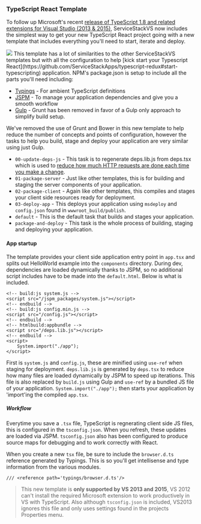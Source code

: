 ### TypeScript React Template
To follow up Microsoft's recent [release of TypeScript 1.8 and related extensions for Visual Studio (2013 & 2015)](https://github.com/Microsoft/TypeScript/releases), ServiceStackVS now includes the simplest way to get your new TypeScript React project going with a new template that includes everything you'll need to start, iterate and deploy. 

<img src="https://raw.githubusercontent.com/ServiceStack/Assets/master/img/servicestackvs/ts_template_heading.png" />
This template has a lot of similarities to the other ServiceStackVS templates but with all the configuration to help [kick start your Typescript React](https://github.com/ServiceStackApps/typescript-redux#start-typescripting) application. NPM's package.json is setup to include all the parts you'll need including:

- [Typings](https://github.com/typings/typings) - For ambient TypeScript definitions
- [JSPM](http://jspm.io/) - To manage your application dependencies and give you a smooth workflow
- [Gulp](http://gulpjs.com/) - Grunt has been removed in favor of a Gulp only approach to simplify build setup.

We've removed the use of Grunt and Bower in this new template to help reduce the number of concepts and points of configuration, however the tasks to help you build, stage and deploy your application are very similar using just Gulp. 

- `00-update-deps-js` - This task is to regenerate deps.lib.js from deps.tsx which is used to [reduce how much HTTP requests are done each time you make a change](https://github.com/ServiceStackApps/typescript-redux#preloading-dependencies).
- `01-package-server` - Just like other templates, this is for building and staging the server components of your application.
- `02-package-client` - Again like other templates, this compiles and stages your client side resources ready for deployment.
- `03-deploy-app` - This deploys your application using `msdeploy` and `config.json` found in `wwwroot_build/publish`. 
- `default` - This is the default task that builds and stages your application.
- `package-and-deploy` - This task is the whole process of building, staging and deploying your application.

#### App startup

The template provides your client side application entry point in `app.tsx` and splits out HelloWorld example into the `components` directory. During dev, dependencies are loaded dynamically thanks to JSPM, so no additional script includes have to be made into the `default.html`. Below is what is included.

````
<!-- build:js system.js -->
<script src="/jspm_packages/system.js"></script>
<!-- endbuild -->
<!-- build:js config.min.js -->
<script src="/config.js"></script>
<!-- endbuild -->
<!-- htmlbuild:appbundle -->
<script src="/deps.lib.js"></script>
<!-- endbuild -->
<script>
    System.import("./app");
</script>
````
First is `system.js` and `config.js`, these are minified using `use-ref` when staging for deployment. `deps.lib.js` is generated by `deps.tsx` to reduce how many files are loaded dynamically by JSPM to speed up iterations. This file is also replaced by `build.js` using Gulp and `use-ref` by a bundled JS file of your application. `System.import("./app");` then starts your application by 'import'ing the compiled `app.tsx`. 

##### Workflow
Everytime you save a `.tsx` file, TypeScript is regnerating client side JS files, this is configured in the `tsconfig.json`. When you refresh, these updates are loaded via JSPM. `tsconfig.json` also has been configured to produce source maps for debugging and to work correctly with React. 

When you create a new `tsx` file, be sure to include the `browser.d.ts` reference generated by Typings. This is so you'll get intellisense and type information from the various modules.
````
/// <reference path='typings/browser.d.ts'/>
````

> This new template is **only supported by VS 2013 and 2015**, VS 2012 can't install the required Microsoft extension to work productively in VS with TypeScript. Also although `tsconfig.json` is included, VS2013 ignores this file and only uses settings found in the projects Properties menu.
